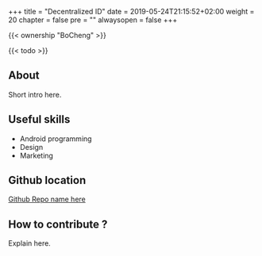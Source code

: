 +++
title = "Decentralized ID"
date = 2019-05-24T21:15:52+02:00
weight = 20
chapter = false
pre = ""
alwaysopen = false
+++

{{< ownership "BoCheng" >}}

{{< todo >}}

## About

Short intro here.

## Useful skills

* Android programming
* Design
* Marketing

## Github location

[Github Repo name here](https://www.github.com/yourrepourl)

## How to contribute ?

Explain here.
